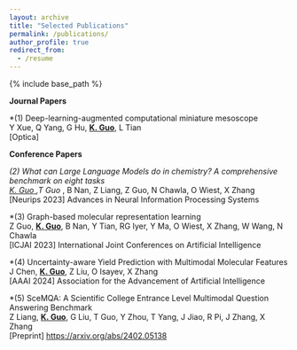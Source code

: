 ```yaml
---
layout: archive
title: "Selected Publications"
permalink: /publications/
author_profile: true
redirect_from:
  - /resume
---
```


{% include base_path %}

**Journal Papers**

*(1) Deep-learning-augmented computational miniature mesoscope<br>
Y Xue, Q Yang, G Hu, **<u>K. Guo</u>**, L Tian   <br>
[Optica]

**Conference Papers**

*(2) What can Large Language Models do in chemistry? A comprehensive benchmark on eight tasks<br>
**<u>K. Guo* </u>**,T Guo** , B Nan, Z Liang, Z Guo, N Chawla, O Wiest, X Zhang <br>
[Neurips 2023] Advances in Neural Information Processing Systems <br>

*(3) Graph-based molecular representation learning <br>
Z Guo, **<u>K. Guo</u>**, B Nan, Y Tian, RG Iyer, Y Ma, O Wiest, X Zhang, W Wang, N Chawla <br>
[ICJAI 2023] International Joint Conferences on Artificial Intelligence<br>

*(4) Uncertainty-aware Yield Prediction with Multimodal Molecular Features <br>
J Chen, **<u>K. Guo</u>**, Z Liu, O Isayev, X Zhang <br>
[AAAI 2024] Association for the Advancement of Artificial Intelligence

*(5) SceMQA: A Scientific College Entrance Level Multimodal Question Answering Benchmark <br>
Z Liang,  **<u>K. Guo</u>**, G Liu, T Guo, Y Zhou, T Yang, J Jiao, R Pi, J Zhang, X Zhang<br>
[Preprint] https://arxiv.org/abs/2402.05138
